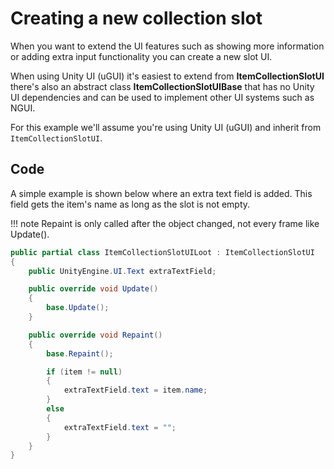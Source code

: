 # Creating a new collection slot

When you want to extend the UI features such as showing more information or adding extra input functionality you can create a new slot UI.

When using Unity UI (uGUI) it's easiest to extend from  **ItemCollectionSlotUI** there's also an abstract class  **ItemCollectionSlotUIBase** that has no Unity UI dependencies and can be used to implement other UI systems such as NGUI.

For this example we'll assume you're using Unity UI (uGUI) and inherit from  `ItemCollectionSlotUI`.

## Code

A simple example is shown below where an extra text field is added. This field gets the item's name as long as the slot is not empty.

!!! note
	Repaint is only called after the object changed, not every frame like Update().

```csharp
public partial class ItemCollectionSlotUILoot : ItemCollectionSlotUI
{
    public UnityEngine.UI.Text extraTextField;

    public override void Update()
    {
        base.Update();
    }

    public override void Repaint()
    {
        base.Repaint();

        if (item != null)
        {
            extraTextField.text = item.name;
        }
        else
        {
            extraTextField.text = "";
        }
    }
}
```